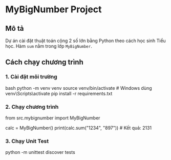 # MyBigNumber Project

## Mô tả
Dự án cài đặt thuật toán cộng 2 số lớn bằng Python theo cách học sinh Tiểu học. Hàm `sum` nằm trong lớp `MyBigNumber`.

## Cách chạy chương trình

### 1. Cài đặt môi trường
bash
python -m venv venv
source venv/bin/activate  # Windows dùng venv\Scripts\activate
pip install -r requirements.txt

### 2. Chạy chương trình
from src.mybignumber import MyBigNumber

calc = MyBigNumber()
print(calc.sum("1234", "897"))  # Kết quả: 2131

### 3. Chạy Unit Test
python -m unittest discover tests
